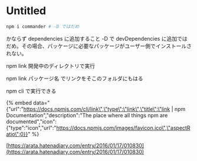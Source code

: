 # Untitled

```bash
npm i commander # -D ではだめ
```

かならず dependencies に追加すること -D で devDependencies に追加ではだめ。その場合、パッケージに必要なパッケージがユーザー側でインストールされない。

npm link 開発中のディレクトリで実行

npm link パッケージ名 でリンクをそこのフォルダにもはる

npm cli で実行できる

{% embed data="{\"url\":\"https://docs.npmjs.com/cli/link\",\"type\":\"link\",\"title\":\"link \| npm Documentation\",\"description\":\"The place where all things npm are documented\",\"icon\":{\"type\":\"icon\",\"url\":\"https://docs.npmjs.com/images/favicon.ico\",\"aspectRatio\":0}}" %}

[https://arata.hatenadiary.com/entry/2016/01/17/010830](https://arata.hatenadiary.com/entry/2016/01/17/010830)

